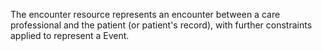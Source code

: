 The encounter resource represents an encounter between a care professional and the patient (or patient's record), with further constraints applied to represent a Event.